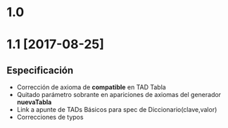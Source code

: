 # 1.0

# 1.1 [2017-08-25]
## Especificación
- Corrección de axioma de **compatible** en TAD Tabla
- Quitado parámetro sobrante en apariciones de axiomas del generador **nuevaTabla**
- Link a apunte de TADs Básicos para spec de Diccionario(clave,valor)
- Correcciones de typos 
